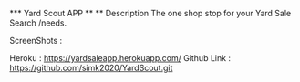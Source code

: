 *** Yard Scout APP **
** Description The one shop stop for your Yard Sale Search /needs.




ScreenShots :


Heroku : https://yardsaleapp.herokuapp.com/
Github Link : https://github.com/simk2020/YardScout.git



